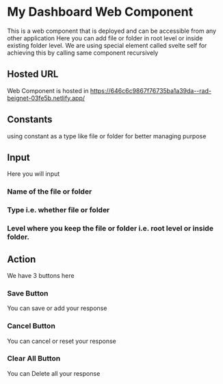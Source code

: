 # My Dashboard Web Component
This is a web component that is deployed and can be accessible from any other application
Here you can add file or folder in root level or inside existing folder level. 
We are using special element called svelte self for achieving this by calling same component recursively

## Hosted URL
Web Component is hosted in https://646c6c9867f76735ba1a39da--rad-beignet-03fe5b.netlify.app/ 

## Constants
using constant as a type like file or folder for better managing purpose

## Input
Here you will input 
### Name of the file or folder
### Type i.e. whether file or folder 
### Level where you keep the file or folder i.e. root level or inside folder.

## Action
We have 3 buttons here
### Save Button
You can save or add your response
### Cancel Button
You can cancel or reset your response
### Clear All Button
You can Delete all your response

